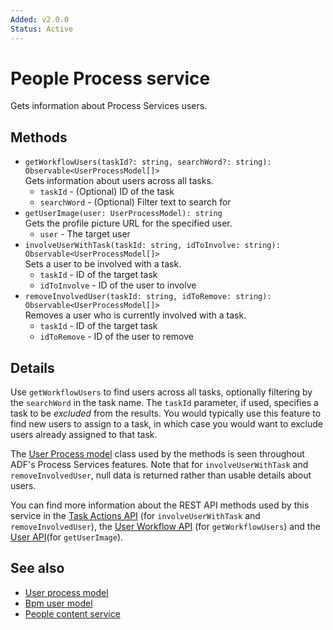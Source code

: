 ```yaml
---
Added: v2.0.0
Status: Active
---
```

# People Process service

Gets information about Process Services users.

## Methods

-   `getWorkflowUsers(taskId?: string, searchWord?: string): Observable<UserProcessModel[]>`  
    Gets information about users across all tasks.  
    -   `taskId` - (Optional) ID of the task
    -   `searchWord` - (Optional) Filter text to search for
-   `getUserImage(user: UserProcessModel): string`  
    Gets the profile picture URL for the specified user.  
    -   `user` - The target user
-   `involveUserWithTask(taskId: string, idToInvolve: string): Observable<UserProcessModel[]>`  
    Sets a user to be involved with a task.  
    -   `taskId` - ID of the target task
    -   `idToInvolve` - ID of the user to involve
-   `removeInvolvedUser(taskId: string, idToRemove: string): Observable<UserProcessModel[]>`  
    Removes a user who is currently involved with a task.  
    -   `taskId` - ID of the target task
    -   `idToRemove` - ID of the user to remove

## Details

Use `getWorkflowUsers` to find users across all tasks, optionally filtering by the `searchWord`
in the task name. The `taskId` parameter, if used, specifies a task to be _excluded_ from the
results. You would typically use this feature to find new users to assign to a task, in which
case you would want to exclude users already assigned to that task.

The [User Process model](user-process.model.md) class used by the methods is seen throughout
ADF's Process Services features. Note that for `involveUserWithTask` and `removeInvolvedUser`,
null data is returned rather than usable details about users.

You can find more information about the REST API methods used by this service in the
[Task Actions API](https://github.com/Alfresco/alfresco-js-api/blob/master/src/alfresco-activiti-rest-api/docs/TaskActionsApi.md#involveUser)
(for `involveUserWithTask` and `removeInvolvedUser`), the
[User Workflow API](https://github.com/Alfresco/alfresco-js-api/blob/master/src/alfresco-activiti-rest-api/docs/UsersWorkflowApi.md#getUsers)
(for `getWorkflowUsers`) and the
[User API](https://github.com/Alfresco/alfresco-js-api/blob/master/src/alfresco-activiti-rest-api/docs/UserApi.md#getuserprofilepictureurl)(for `getUserImage`).

## See also

-   [User process model](user-process.model.md)
-   [Bpm user model](bpm-user.model.md)
-   [People content service](people-content.service.md)
